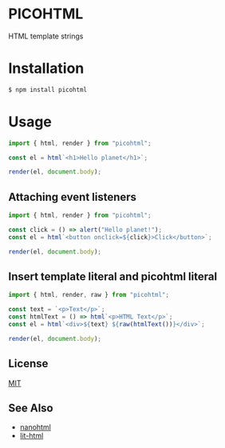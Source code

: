 # PICOHTML

HTML template strings

# Installation

```bash
$ npm install picohtml
```

# Usage

```js
import { html, render } from "picohtml";

const el = html`<h1>Hello planet</h1>`;

render(el, document.body);
```

## Attaching event listeners

```js
import { html, render } from "picohtml";

const click = () => alert("Hello planet!");
const el = html`<button onclick=${click}>Click</button>`;

render(el, document.body);
```

## Insert template literal and picohtml literal

```js
import { html, render, raw } from "picohtml";

const text = `<p>Text</p>`;
const htmlText = () => html`<p>HTML Text</p>`;
const el = html`<div>${text} ${raw(htmlText())}</div>`;

render(el, document.body);
```

## License

[MIT](./LICENSE)

## See Also

- [nanohtml](https://github.com/choojs/nanohtml)
- [lit-html](https://github.com/Polymer/lit-html)
